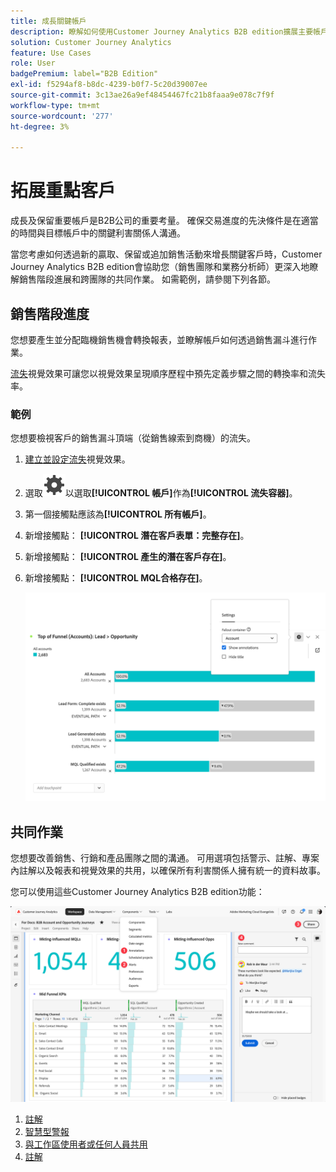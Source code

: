 ```yaml
---
title: 成長關鍵帳戶
description: 瞭解如何使用Customer Journey Analytics B2B edition擴展主要帳戶。
solution: Customer Journey Analytics
feature: Use Cases
role: User
badgePremium: label="B2B Edition"
exl-id: f5294af8-b8dc-4239-b0f7-5c20d39007ee
source-git-commit: 3c13ae26a9ef48454467fc21b8faaa9e078c7f9f
workflow-type: tm+mt
source-wordcount: '277'
ht-degree: 3%

---
```


# 拓展重點客戶

成長及保留重要帳戶是B2B公司的重要考量。 確保交易進度的先決條件是在適當的時間與目標帳戶中的關鍵利害關係人溝通。

當您考慮如何透過新的贏取、保留或追加銷售活動來增長關鍵客戶時，Customer Journey Analytics B2B edition會協助您（銷售團隊和業務分析師）更深入地瞭解銷售階段進展和跨團隊的共同作業。 如需範例，請參閱下列各節。

## 銷售階段進度

您想要產生並分配臨機銷售機會轉換報表，並瞭解帳戶如何透過銷售漏斗進行作業。

[流失](/help/analysis-workspace/visualizations/fallout/fallout-flow.md)視覺效果可讓您以視覺效果呈現順序歷程中預先定義步驟之間的轉換率和流失率。

### 範例

您想要檢視客戶的銷售漏斗頂端（從銷售線索到商機）的流失。

1. [建立並設定流失](/help/analysis-workspace/visualizations/fallout/configuring-fallout.md)視覺效果。
1. 選取![設定](/help/assets/icons/Setting.svg)以選取&#x200B;**[!UICONTROL 帳戶]**&#x200B;作為&#x200B;**[!UICONTROL 流失容器]**。
1. 第一個接觸點應該為&#x200B;**[!UICONTROL 所有帳戶]**。
1. 新增接觸點： **[!UICONTROL 潛在客戶表單：完整存在]**。
1. 新增接觸點： **[!UICONTROL 產生的潛在客戶存在]**。
1. 新增接觸點： **[!UICONTROL MQL合格存在]**。

   ![B2B — 成長關鍵帳戶 — 銷售階段進度 — 流失](assets/b2b-uc-grow-key-accounts-fallout.png)


## 共同作業

您想要改善銷售、行銷和產品團隊之間的溝通。 可用選項包括警示、註解、專案內註解以及報表和視覺效果的共用，以確保所有利害關係人擁有統一的資料故事。

您可以使用這些Customer Journey Analytics B2B edition功能：

![B2B使用案例 — 成長關鍵帳戶 — 共同作業 — 共用](assets/b2b-uc-grow-key-accounts-share.png)

1. [註解](/help/components/annotations/overview.md)
1. [智慧型警報](/help/components/c-intelligent-alerts/intelligent-alerts.md)
1. [與工作區使用者或任何人員共用](/help/analysis-workspace/curate-share/share-projects.md)
1. [註解](/help/analysis-workspace/build-workspace-project/comment-projects.md)
